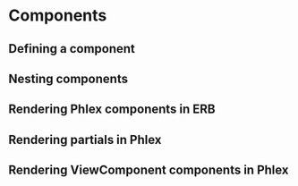 # Components

## Defining a component

## Nesting components

## Rendering Phlex components in ERB

## Rendering partials in Phlex

## Rendering ViewComponent components in Phlex
